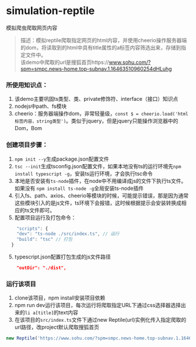 # simulation-reptile
模拟爬虫爬取网页内容

> 描述：模拟reptile爬取指定网页的html内容，并使用cheerio操作服务器端的dom，将读取到的html中具有title属性的a标签内容筛选出来，存储到指定文件中。  
> 该demo中爬取的url是搜狐首页https://www.sohu.com/?spm=smpc.news-home.top-subnav.1.16463510960254dHLuhg

### 所使用知识点：
1. 该demo主要巩固ts类型、类、private修饰符、interface（接口）知识点
2. nodejs中path、fs模块
3. cheerio：服务器端操作dom，非常轻量级，`const $ = cheerio.load('html标签内容，string类型')`。类似于jquery，但是jquery只能操作浏览器中的Dom，Bom

### 创建项目步骤：
1. `npm init --y`生成package.json配置文件
2. `tsc --init`生成tsconfig.json配置文件，如果本地没有ts的运行环境先`npm install typescript -g`，安装ts运行环境，才会执行tsc命令
3. 本地是否安装有`ts-node`插件，在node中不用编译成js的文件下执行ts文件。如果没有 `npm install ts-node -g`全局安装ts-node插件
4. 引入fs、path、axios、cheerio等模块的时候，可能提示错误，那是因为通常这些模块引入的是js文件，ts环境下会报错，这时候根据提示会安装转换成相应的ts文件即可。
5. 配置项目运行及打包命令：
```javascript
    "scripts": {
    "dev": "ts-node ./src/index.ts", // 运行
    "build": "tsc" // 打包
  }
```
5. typescript.json配置打包生成的js文件路径
```json
    "outDir": "./dist", 
```

### 运行该项目
1. clone该项目，npm install安装项目依赖
2. npm run dev运行该项目，每次运行将爬取指定URL下通过css选择器选择出来的`li a[title]`的text内容
3. 在该项目的`src/index.ts`文件下通过new Reptile(url)实例化传入指定爬取的url路径，改project默认爬取搜狐首页
```javascript
new Reptile('https://www.sohu.com/?spm=smpc.news-home.top-subnav.1.16463510960254dHLuhg')`
```

